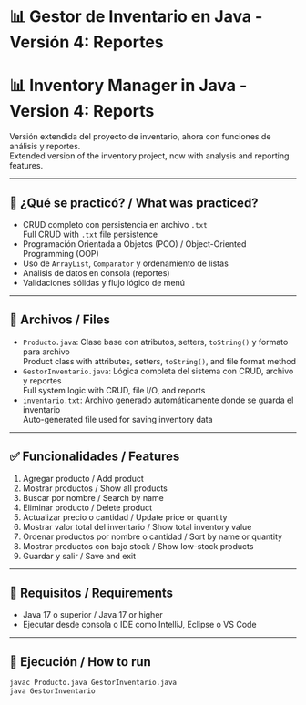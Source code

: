 # 📊 Gestor de Inventario en Java - Versión 4: Reportes  
# 📊 Inventory Manager in Java - Version 4: Reports

Versión extendida del proyecto de inventario, ahora con funciones de análisis y reportes.  
Extended version of the inventory project, now with analysis and reporting features.

---

## 🧠 ¿Qué se practicó? / What was practiced?

- CRUD completo con persistencia en archivo `.txt`  
  Full CRUD with `.txt` file persistence  
- Programación Orientada a Objetos (POO) / Object-Oriented Programming (OOP)  
- Uso de `ArrayList`, `Comparator` y ordenamiento de listas  
- Análisis de datos en consola (reportes)  
- Validaciones sólidas y flujo lógico de menú

---

## 📄 Archivos / Files

- `Producto.java`: Clase base con atributos, setters, `toString()` y formato para archivo  
  Product class with attributes, setters, `toString()`, and file format method  
- `GestorInventario.java`: Lógica completa del sistema con CRUD, archivo y reportes  
  Full system logic with CRUD, file I/O, and reports  
- `inventario.txt`: Archivo generado automáticamente donde se guarda el inventario  
  Auto-generated file used for saving inventory data

---

## ✅ Funcionalidades / Features

1. Agregar producto / Add product  
2. Mostrar productos / Show all products  
3. Buscar por nombre / Search by name  
4. Eliminar producto / Delete product  
5. Actualizar precio o cantidad / Update price or quantity  
6. Mostrar valor total del inventario / Show total inventory value  
7. Ordenar productos por nombre o cantidad / Sort by name or quantity  
8. Mostrar productos con bajo stock / Show low-stock products  
9. Guardar y salir / Save and exit  

---

## 🧪 Requisitos / Requirements

- Java 17 o superior / Java 17 or higher  
- Ejecutar desde consola o IDE como IntelliJ, Eclipse o VS Code

---

## 🚀 Ejecución / How to run

```bash
javac Producto.java GestorInventario.java
java GestorInventario

